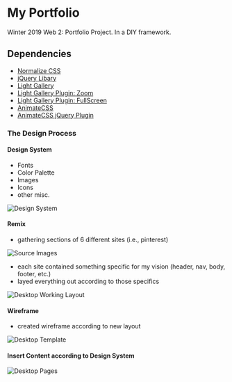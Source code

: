 # My Portfolio
Winter 2019 Web 2: Portfolio Project. In a DIY framework.

## Dependencies
* [Normalize CSS](https://necolas.github.io/normalize.css/)
* [jQuery Libary](https://jquery.com)
* [Light Gallery](https://sachinchoolur.github.io/lightGallery/)
* [Light Gallery Plugin: Zoom](https://cdn.jsdelivr.net/npm/lightgallery@1.6.12/modules/lg-zoom.min.js)
* [Light Gallery Plugin: FullScreen](https://cdn.jsdelivr.net/npm/lightgallery@1.6.12/modules/lg-fullscreen.min.js)
* [AnimateCSS](https://daneden.github.io/animate.css/)
* [AnimateCSS jQuery Plugin](https://github.com/craigmdennis/animateCSS)

### The Design Process

#### Design System

* Fonts
* Color Palette
* Images
* Icons
* other misc.

![Design System](https://jcampbell18.github.io/design/Design%20System.png "Design System")

#### Remix

* gathering sections of 6 different sites (i.e., pinterest)

![Source Images](https://jcampbell18.github.io/design/Source%20Images.png "Source Images")

* each site contained something specific for my vision (header, nav, body, footer, etc.)
* layed everything out according to those specifics

![Desktop Working Layout](https://jcampbell18.github.io/design/Desktop%20-%20Working%20Layout.png "Desktop Working Layout")

#### Wireframe

* created wireframe according to new layout

![Desktop Template](https://jcampbell18.github.io/design/Desktop%20-%20Template.png "Desktop Template")

#### Insert Content according to Design System

![Desktop Pages](https://jcampbell18.github.io/design/Desktop%20-%20Pages.png "Desktop Pages")
